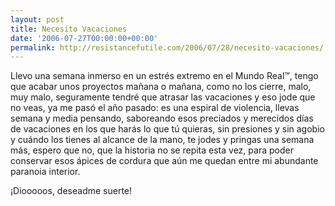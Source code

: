 ```yaml
---
layout: post
title: Necesito Vacaciones
date: '2006-07-27T00:00:00+00:00'
permalink: http://resistancefutile.com/2006/07/28/necesito-vacaciones/
---
```

<img style="float:right; margin:0 0 10px 10px;" src="http://photos1.blogger.com/blogger/6639/1972/320/images.21.jpg" border="0" alt="" />Llevo una semana inmerso en un estrés extremo en el Mundo Real&trade;, tengo que acabar unos proyectos mañana o mañana, como no los cierre, malo, muy malo, seguramente tendré que atrasar las vacaciones y eso jode que no veas, ya me pasó el año pasado: es una espiral de violencia, llevas semana y media pensando, saboreando esos preciados y merecidos días de vacaciones en los que harás lo que tú quieras, sin presiones y sin agobio y cuándo los tienes al alcance de la mano, te jodes y pringas una semana más, espero que no, que la historia no se repita esta vez, para poder conservar esos ápices de cordura que aún me quedan entre mi abundante paranoia interior.

¡Diooooos, deseadme suerte!
